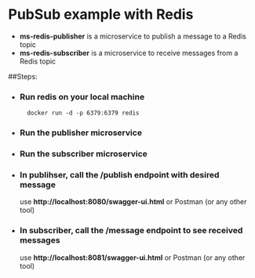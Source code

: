# PubSub example with Redis

* **ms-redis-publisher** is a microservice to publish a message to a Redis topic
* **ms-redis-subscriber** is a microservice to receive messages from a Redis topic

##Steps: 

* ### Run redis on your local machine
        docker run -d -p 6379:6379 redis

* ### Run the publisher microservice

* ### Run the subscriber microservice

* ### In publihser, call the /publish endpoint with desired message
    use **http://localhost:8080/swagger-ui.html** or Postman (or any other tool)

* ### In subscriber, call the /message endpoint to see received messages
    use **http://localhost:8081/swagger-ui.html** or Postman (or any other tool)

